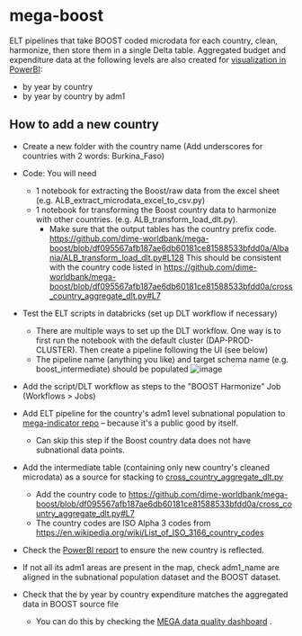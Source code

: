 # mega-boost

ELT pipelines that take BOOST coded microdata for each country, clean, harmonize, then store them in a single Delta table. Aggregated budget and expenditure data at the following levels are also created for [visualization in PowerBI](https://app.powerbi.com/groups/627247ef-7122-4351-95f1-86ecacb49b62/reports/c5e8859a-8737-44f5-b950-9be40608e76d/ReportSection?action=OpenReport&pbi_source=ChatInTeams&bookmarkGuid=c6b50c1f-fead-4f60-97ad-920bd128d676):
- by year by country 
- by year by country by adm1

## How to add a new country
- Create a new folder with the country name (Add underscores for countries with 2 words:  Burkina_Faso) 
- Code: You will need
  - 1 notebook for extracting the Boost/raw data from the excel sheet (e.g. ALB_extract_microdata_excel_to_csv.py)
  - 1 notebook for transforming the Boost country data to harmonize with other countries. (e.g. ALB_transform_load_dlt.py).
     - Make sure that the output tables has the country prefix code.
      https://github.com/dime-worldbank/mega-boost/blob/df095567afb187ae6db60181ce81588533bfdd0a/Albania/ALB_transform_load_dlt.py#L128
      This should be consistent with the country code listed in https://github.com/dime-worldbank/mega-boost/blob/df095567afb187ae6db60181ce81588533bfdd0a/cross_country_aggregate_dlt.py#L7
- Test the ELT scripts in databricks (set up DLT workflow if necessary)
  - There are multiple ways to set up the DLT workflow. One way is to first run the notebook with the default cluster (DAP-PROD-CLUSTER). Then create a pipeline following the UI (see below)
  - The pipeline name (anything you like) and target schema name (e.g. boost_intermediate) should be populated 
    ![image](https://github.com/user-attachments/assets/98053ff1-f8ca-49c9-8d93-af437296ffc6)

- Add the script/DLT workflow as steps to the "BOOST Harmonize" Job (Workflows > Jobs)
- Add ELT pipeline for the country's adm1 level subnational population to [mega-indicator repo](https://github.com/weilu/mega-indicators/tree/main/population) – because it's a public good by itself.
  - Can skip this step if the Boost country data does not have subnational data points.
- Add the intermediate table (containing only new country's cleaned microdata) as a source for stacking to [cross_country_aggregate_dlt.py](cross_country_aggregate_dlt.py)
  - Add the country code to https://github.com/dime-worldbank/mega-boost/blob/df095567afb187ae6db60181ce81588533bfdd0a/cross_country_aggregate_dlt.py#L7
  - The country codes are ISO Alpha 3 codes from https://en.wikipedia.org/wiki/List_of_ISO_3166_country_codes
- Check the [PowerBI report](https://app.powerbi.com/groups/627247ef-7122-4351-95f1-86ecacb49b62/reports/c5e8859a-8737-44f5-b950-9be40608e76d/ReportSection?action=OpenReport&pbi_source=ChatInTeams&bookmarkGuid=c6b50c1f-fead-4f60-97ad-920bd128d676) to ensure the new country is reflected.
- If not all its adm1 areas are present in the map, check adm1_name are aligned in the subnational population dataset and the BOOST dataset.
- Check that the by year by country expenditure matches the aggregated data in BOOST source file
  - You can do this by checking the [MEGA data quality dashboard](https://adb-6102124407836814.14.azuredatabricks.net/dashboardsv3/01ef07bf07d615bb98b5ff5b37e6fa69/published?o=6102124407836814&f_01ef0e080e7416d0a4b27ff8cfa90afc=_all_) .
